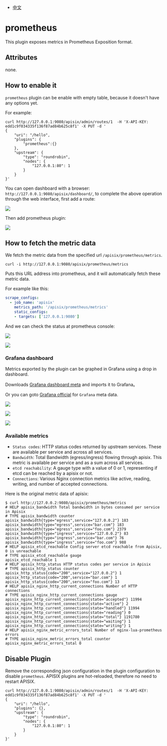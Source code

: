 <!--
#
# Licensed to the Apache Software Foundation (ASF) under one or more
# contributor license agreements.  See the NOTICE file distributed with
# this work for additional information regarding copyright ownership.
# The ASF licenses this file to You under the Apache License, Version 2.0
# (the "License"); you may not use this file except in compliance with
# the License.  You may obtain a copy of the License at
#
#     http://www.apache.org/licenses/LICENSE-2.0
#
# Unless required by applicable law or agreed to in writing, software
# distributed under the License is distributed on an "AS IS" BASIS,
# WITHOUT WARRANTIES OR CONDITIONS OF ANY KIND, either express or implied.
# See the License for the specific language governing permissions and
# limitations under the License.
#
-->

- [中文](../zh-cn/plugins/prometheus.md)

# prometheus

This plugin exposes metrics in Prometheus Exposition format.

## Attributes

none.

## How to enable it

`prometheus` plugin can be enable with empty table, because it doesn't have
any options yet.

For example:

```shell
curl http://127.0.0.1:9080/apisix/admin/routes/1  -H 'X-API-KEY: edd1c9f034335f136f87ad84b625c8f1' -X PUT -d '
{
    "uri": "/hello",
    "plugins": {
        "prometheus":{}
    },
    "upstream": {
        "type": "roundrobin",
        "nodes": {
            "127.0.0.1:80": 1
        }
    }
}'
```

You can open dashboard with a browser: `http://127.0.0.1:9080/apisix/dashboard/`, to complete the above operation through the web interface, first add a route:

![](../images/plugin/prometheus-1.png)

Then add prometheus plugin:

![](../images/plugin/prometheus-2.png)

## How to fetch the metric data

We fetch the metric data from the specified url `/apisix/prometheus/metrics`.
```
curl -i http://127.0.0.1:9080/apisix/prometheus/metrics
```

Puts this URL address into prometheus, and it will automatically fetch
these metric data.

For example like this:

```yaml
scrape_configs:
  - job_name: 'apisix'
    metrics_path: '/apisix/prometheus/metrics'
    static_configs:
    - targets: ['127.0.0.1:9080']
```

And we can check the status at prometheus console:

![](../../doc/images/plugin/prometheus01.png)

![](../../doc/images/plugin/prometheus02.png)


### Grafana dashboard

Metrics exported by the plugin can be graphed in Grafana using a drop in dashboard.

Downloads [Grafana dashboard meta](../json/apisix-grafana-dashboard.json) and imports it to Grafana。

Or you can goto [Grafana official](https://grafana.com/grafana/dashboards/11719) for `Grafana` meta data.

![](../../doc/images/plugin/grafana_1.png)

![](../../doc/images/plugin/grafana_2.png)

![](../../doc/images/plugin/grafana_3.png)

### Available metrics

* `Status codes`: HTTP status codes returned by upstream services. These are available per service and across all services.
* `Bandwidth`: Total Bandwidth (egress/ingress) flowing through apisix. This metric is available per service and as a sum across all services.
* `etcd reachability`: A gauge type with a value of 0 or 1, representing if etcd can be reached by a apisix or not.
* `Connections`: Various Nginx connection metrics like active, reading, writing, and number of accepted connections.

Here is the original metric data of apisix:

```
$ curl http://127.0.0.2:9080/apisix/prometheus/metrics
# HELP apisix_bandwidth Total bandwidth in bytes consumed per service in Apisix
# TYPE apisix_bandwidth counter
apisix_bandwidth{type="egress",service="127.0.0.2"} 183
apisix_bandwidth{type="egress",service="bar.com"} 183
apisix_bandwidth{type="egress",service="foo.com"} 2379
apisix_bandwidth{type="ingress",service="127.0.0.2"} 83
apisix_bandwidth{type="ingress",service="bar.com"} 76
apisix_bandwidth{type="ingress",service="foo.com"} 988
# HELP apisix_etcd_reachable Config server etcd reachable from Apisix, 0 is unreachable
# TYPE apisix_etcd_reachable gauge
apisix_etcd_reachable 1
# HELP apisix_http_status HTTP status codes per service in Apisix
# TYPE apisix_http_status counter
apisix_http_status{code="200",service="127.0.0.2"} 1
apisix_http_status{code="200",service="bar.com"} 1
apisix_http_status{code="200",service="foo.com"} 13
# HELP apisix_nginx_http_current_connections Number of HTTP connections
# TYPE apisix_nginx_http_current_connections gauge
apisix_nginx_http_current_connections{state="accepted"} 11994
apisix_nginx_http_current_connections{state="active"} 2
apisix_nginx_http_current_connections{state="handled"} 11994
apisix_nginx_http_current_connections{state="reading"} 0
apisix_nginx_http_current_connections{state="total"} 1191780
apisix_nginx_http_current_connections{state="waiting"} 1
apisix_nginx_http_current_connections{state="writing"} 1
# HELP apisix_nginx_metric_errors_total Number of nginx-lua-prometheus errors
# TYPE apisix_nginx_metric_errors_total counter
apisix_nginx_metric_errors_total 0
```

## Disable Plugin

Remove the corresponding json configuration in the plugin configuration to disable `prometheus`.
APISIX plugins are hot-reloaded, therefore no need to restart APISIX.

```shell
curl http://127.0.0.1:9080/apisix/admin/routes/1  -H 'X-API-KEY: edd1c9f034335f136f87ad84b625c8f1' -X PUT -d '
{
    "uri": "/hello",
    "plugins": {},
    "upstream": {
        "type": "roundrobin",
        "nodes": {
            "127.0.0.1:80": 1
        }
    }
}'
```
